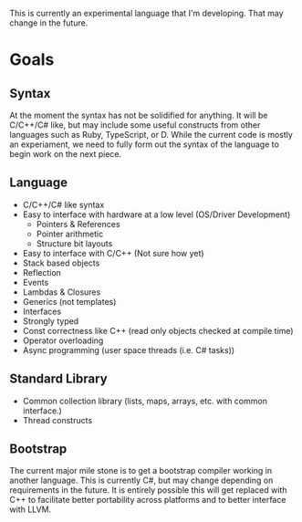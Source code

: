 This is currently an experimental language that I'm developing.  That may change in the future.

# Goals
## Syntax
At the moment the syntax has not be solidified for anything.  It will be C/C++/C# like, but may include some useful
constructs from other languages such as Ruby, TypeScript, or D.  While the current code is mostly an experiament,
we need to fully form out the syntax of the language to begin work on the next piece.

## Language
* C/C++/C# like syntax
* Easy to interface with hardware at a low level (OS/Driver Development)
  * Pointers & References
  * Pointer arithmetic
  * Structure bit layouts
* Easy to interface with C/C++ (Not sure how yet)
* Stack based objects
* Reflection
* Events
* Lambdas & Closures
* Generics (not templates)
* Interfaces
* Strongly typed
* Const correctness like C++ (read only objects checked at compile time)
* Operator overloading
* Async programming (user space threads (i.e. C# tasks))

## Standard Library
* Common collection library (lists, maps, arrays, etc. with common interface.)
* Thread constructs

## Bootstrap
The current major mile stone is to get a bootstrap compiler working in another language.  This is currently C#, but 
may change depending on requirements in the future.  It is entirely possible this will get replaced with C++ to 
facilitate better portability across platforms and to better interface with LLVM.
